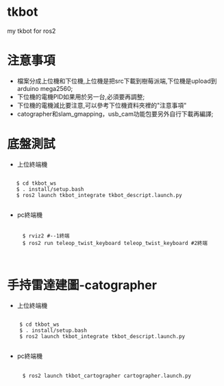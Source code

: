 # tkbot
 my tkbot for ros2
 # 注意事項
  - 檔案分成上位機和下位機,上位機是把src下載到樹莓派端,下位機是upload到arduino mega2560;
  - 下位機的電機PID如果用於另一台,必須要再調整;
  - 下位機的電機減比要注意,可以參考下位機資料夾裡的"注意事項"
  - catographer和slam_gmapping，usb_cam功能包要另外自行下載再編譯;
# 底盤測試
 - 上位終端機
  <pre><code>
   $ cd tkbot_ws
   $ . install/setup.bash
   $ ros2 launch tkbot_integrate tkbot_descript.launch.py
 </code></pre>
 - pc終端機
  <pre>
   <code>
     $ rviz2 #--1終端
     $ ros2 run teleop_twist_keyboard teleop_twist_keyboard #2終端
   </code>
  </pre>
 # 手持雷達建圖-catographer
  - 上位終端機
   <pre><code>
    $ cd tkbot_ws
    $ . install/setup.bash
    $ ros2 launch tkbot_integrate tkbot_descript.launch.py
   </code></pre>
  - pc終端機
   <pre>
    <code>
     $ ros2 launch tkbot_cartographer cartographer.launch.py
    </code>
   </pre>
